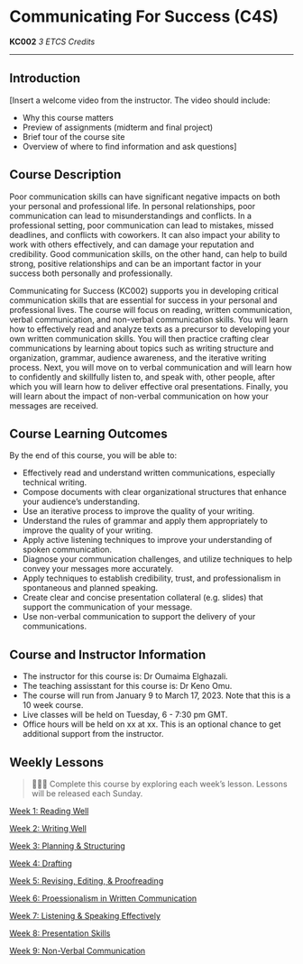 # Communicating For Success (C4S)
**KC002** *3 ETCS Credits*

---
## Introduction

[Insert a welcome video from the instructor. The video should include:
- Why this course matters
- Preview of assignments (midterm and final project)
- Brief tour of the course site
- Overview of where to find information and ask questions]

## Course Description

Poor communication skills can have significant negative impacts on both your personal and professional life. In personal relationships, poor communication can lead to misunderstandings and conflicts. In a professional setting, poor communication can lead to mistakes, missed deadlines, and conflicts with coworkers. It can also impact your ability to work with others effectively, and can damage your reputation and credibility. Good communication skills, on the other hand, can help to build strong, positive relationships and can be an important factor in your success both personally and professionally.

Communicating for Success (KC002) supports you in developing critical communication skills that are essential for success in your personal and professional lives. The course will focus on reading, written communication, verbal communication, and non-verbal communication skills. You will learn how to effectively read and analyze texts as a precursor to developing your own written communication skills. You will then practice crafting clear communications by learning about topics such as writing structure and organization, grammar, audience awareness, and the iterative writing process. Next, you will move on to verbal communication and will learn how to confidently and skillfully listen to, and speak with, other people, after which you will learn how to deliver effective oral presentations. Finally, you will learn about the impact of non-verbal communication on how your messages are received.  

## Course Learning Outcomes
By the end of this course, you will be able to:

- Effectively read and understand written communications, especially technical writing.
- Compose documents with clear organizational structures that enhance your audience’s understanding.
- Use an iterative process to improve the quality of your writing.
- Understand the rules of grammar and apply them appropriately to improve the quality of your writing.
- Apply active listening techniques to improve your understanding of spoken communication.
- Diagnose your communication challenges, and utilize techniques to help convey your messages more accurately.
- Apply techniques to establish credibility, trust, and professionalism in spontaneous and planned speaking.
- Create clear and concise presentation collateral (e.g. slides) that support the communication of your message.
- Use non-verbal communication to support the delivery of your communications. 


## Course and Instructor Information
- The instructor for this course is: Dr Oumaima Elghazali. 
- The teaching assisstant for this course is: Dr Keno Omu.
- The course will run from January 9 to March 17, 2023. Note that this is a 10 week course.
- Live classes will be held on Tuesday, 6 - 7:30 pm GMT. 
- Office hours will be held on xx at xx. This is an optional chance to get additional support from the instructor.

## Weekly Lessons
> 👩🏿‍🏫 Complete this course by exploring each week’s lesson. Lessons will be released each Sunday.

[Week 1: Reading Well](/communicating-for-success/reading-well.md)

[Week 2: Writing Well ](/communicating-for-success/writing-well.md)

[Week 3: Planning & Structuring](/communicating-for-success/planning-structuring.md)

[Week 4: Drafting](/communicating-for-success/drafting.md)

[Week 5: Revising, Editing, & Proofreading](/communicating-for-success/revising-editing-proofreading.md)

[Week 6: Proessionalism in Written Communication](/communicating-for-success/professionalism-in-written-communication.md)

[Week 7: Listening & Speaking Effectively](/communicating-for-success/listening-and-speaking-effectively.md)

[Week 8: Presentation Skills](/communicating-for-success/presentation-skills.md)

[Week 9: Non-Verbal Communication](/communicating-for-success/non-verbal-communication.md)

